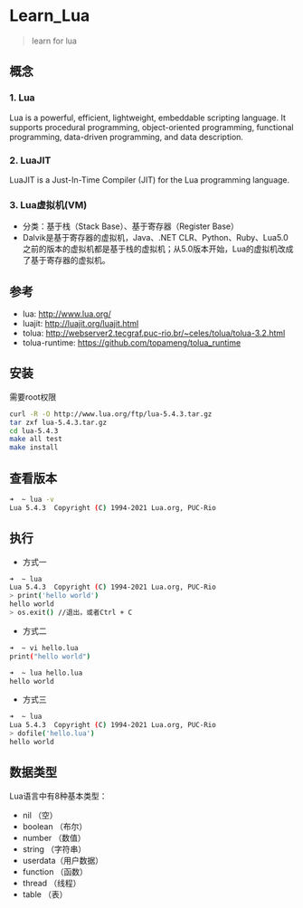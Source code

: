 # Learn_Lua
> learn for lua


## 概念

### 1. Lua
Lua is a powerful, efficient, lightweight, embeddable scripting language. It supports procedural programming, object-oriented programming, functional programming, data-driven programming, and data description.


### 2. LuaJIT
LuaJIT is a Just-In-Time Compiler (JIT) for the Lua programming language.


### 3. Lua虚拟机(VM)
- 分类：基于栈（Stack Base）、基于寄存器（Register Base）
- Dalvik是基于寄存器的虚拟机，Java、.NET CLR、Python、Ruby、Lua5.0之前的版本的虚拟机都是基于栈的虚拟机；从5.0版本开始，Lua的虚拟机改成了基于寄存器的虚拟机。


## 参考
- lua: http://www.lua.org/
- luajit: http://luajit.org/luajit.html
- tolua: http://webserver2.tecgraf.puc-rio.br/~celes/tolua/tolua-3.2.html
- tolua-runtime: https://github.com/topameng/tolua_runtime



## 安装
需要root权限
```sh
curl -R -O http://www.lua.org/ftp/lua-5.4.3.tar.gz
tar zxf lua-5.4.3.tar.gz
cd lua-5.4.3
make all test
make install
```

## 查看版本
```sh
➜  ~ lua -v
Lua 5.4.3  Copyright (C) 1994-2021 Lua.org, PUC-Rio
```

## 执行
- 方式一
```sh
➜  ~ lua
Lua 5.4.3  Copyright (C) 1994-2021 Lua.org, PUC-Rio
> print('hello world')
hello world
> os.exit() //退出，或者Ctrl + C
```

- 方式二
```sh
➜  ~ vi hello.lua
print("hello world")

➜  ~ lua hello.lua
hello world
```

- 方式三
```sh
➜  ~ lua
Lua 5.4.3  Copyright (C) 1994-2021 Lua.org, PUC-Rio
> dofile('hello.lua')
hello world
```


## 数据类型
Lua语言中有8种基本类型： 
- nil （空）
- boolean （布尔）
- number （数值）
- string （字符串）
- userdata（用户数据）
- function （函数）
- thread （线程）
- table （表）
